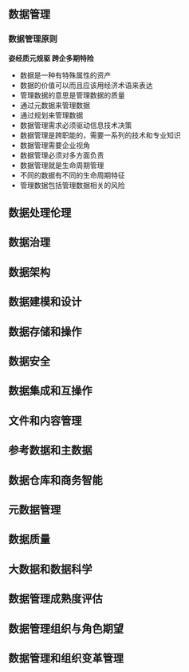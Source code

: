 ## 数据管理

### 数据管理原则

**姿经质元规驱 跨企多期特险**

- 数据是一种有特殊属性的资产
- 数据的价值可以而且应该用经济术语来表达
- 管理数据的意思是管理数据的质量
- 通过元数据来管理数据
- 通过规划来管理数据
- 数据管理需求必须驱动信息技术决策
- 数据管理是跨职能的，需要一系列的技术和专业知识
- 数据管理需要企业视角
- 数据管理必须对多方面负责
- 数据管理就是生命周期管理
- 不同的数据有不同的生命周期特征
- 管理数据包括管理数据相关的风险

## 数据处理伦理

## 数据治理

## 数据架构

## 数据建模和设计

## 数据存储和操作

## 数据安全

## 数据集成和互操作

## 文件和内容管理

## 参考数据和主数据

## 数据仓库和商务智能

## 元数据管理

## 数据质量

## 大数据和数据科学

## 数据管理成熟度评估

## 数据管理组织与角色期望

## 数据管理和组织变革管理